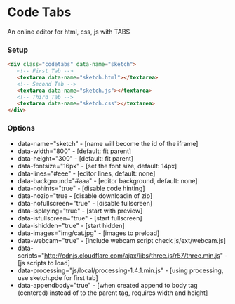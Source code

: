 # Code Tabs

An online editor for html, css, js with TABS

### Setup

```html
<div class="codetabs" data-name="sketch">
   <!-- First Tab -->
   <textarea data-name="sketch.html"></textarea>
   <!-- Second Tab -->
   <textarea data-name="sketch.js"></textarea>
   <!-- Third Tab -->
   <textarea data-name="sketch.css"></textarea>
</div>
```

### Options

- data-name="sketch"  - [name will become the id of the iframe]
- data-width="800"  - [default: fit parent]
- data-height="300"  - [default: fit parent]
- data-fontsize="16px"  - [set the font size, default: 14px]
- data-lines="#eee"  - [editor lines, default: none]
- data-background="#aaa"  - [editor background, default: none]
- data-nohints="true"  - [disable code hinting]
- data-nozip="true  - [disable downloadin of zip]
- data-nofullscreen="true"  - [disable fullscreen]
- data-isplaying="true"  - [start with preview]
- data-isfullscreen="true"  - [start fullscreen]
- data-ishidden="true"  - [start hidden]
- data-images="img/cat.jpg"  - [images to preload]
- data-webcam="true"  - [include webcam script check js/ext/webcam.js]
- data-scripts="http://cdnjs.cloudflare.com/ajax/libs/three.js/r57/three.min.js"  - [js scripts to load]
- data-processing="js/local/processing-1.4.1.min.js"  - [using processing, use sketch.pde for first tab]
- data-appendbody="true"  - [when created append to body tag (centered) instead of to the parent tag, requires width and height]
